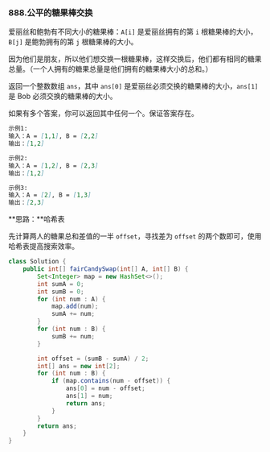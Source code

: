 ### 888.公平的糖果棒交换

爱丽丝和鲍勃有不同大小的糖果棒：`A[i]` 是爱丽丝拥有的第 `i` 根糖果棒的大小，`B[j]` 是鲍勃拥有的第 `j` 根糖果棒的大小。

因为他们是朋友，所以他们想交换一根糖果棒，这样交换后，他们都有相同的糖果总量。（一个人拥有的糖果总量是他们拥有的糖果棒大小的总和。）

返回一个整数数组 `ans`，其中 `ans[0]` 是爱丽丝必须交换的糖果棒的大小，`ans[1]` 是 Bob 必须交换的糖果棒的大小。

如果有多个答案，你可以返回其中任何一个。保证答案存在。

```markdown
示例1:
输入：A = [1,1], B = [2,2]
输出：[1,2]

示例2:
输入：A = [1,2], B = [2,3]
输出：[1,2]

示例3:
输入：A = [2], B = [1,3]
输出：[2,3]
```



**思路：**哈希表

先计算两人的糖果总和差值的一半 `offset`，寻找差为 `offset` 的两个数即可，使用哈希表提高搜索效率。

```java
class Solution {
    public int[] fairCandySwap(int[] A, int[] B) {
        Set<Integer> map = new HashSet<>();
        int sumA = 0;
        int sumB = 0;
        for (int num : A) {
            map.add(num);
            sumA += num;
        }
        for (int num : B) {
            sumB += num;
        }

        int offset = (sumB - sumA) / 2;
        int[] ans = new int[2];
        for (int num : B) {
            if (map.contains(num - offset)) {
                ans[0] = num - offset;
                ans[1] = num;
                return ans;
            }
        }
        return ans;
    }
}
```

